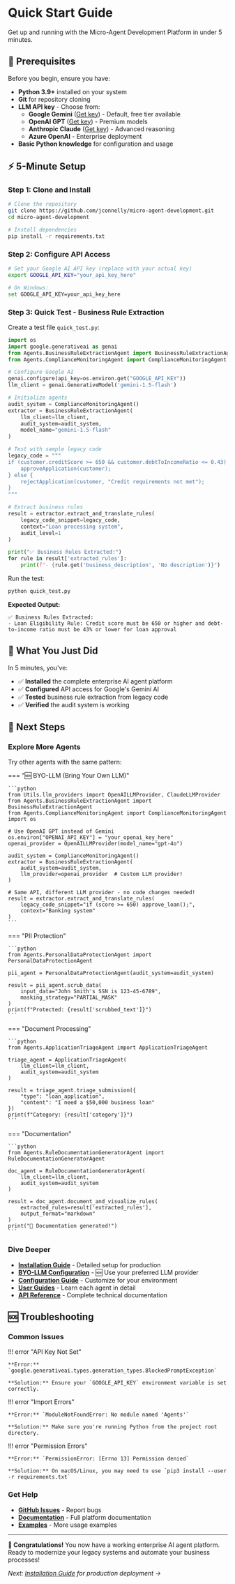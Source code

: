 # Quick Start Guide

Get up and running with the Micro-Agent Development Platform in under 5 minutes.

## 🚀 Prerequisites

Before you begin, ensure you have:

- **Python 3.9+** installed on your system
- **Git** for repository cloning
- **LLM API key** - Choose from:
  - **Google Gemini** ([Get key](https://makersuite.google.com/app/apikey)) - Default, free tier available
  - **OpenAI GPT** ([Get key](https://platform.openai.com/api-keys)) - Premium models
  - **Anthropic Claude** ([Get key](https://console.anthropic.com/)) - Advanced reasoning
  - **Azure OpenAI** - Enterprise deployment
- **Basic Python knowledge** for configuration and usage

## ⚡ 5-Minute Setup

### Step 1: Clone and Install

```bash
# Clone the repository
git clone https://github.com/jconnelly/micro-agent-development.git
cd micro-agent-development

# Install dependencies
pip install -r requirements.txt
```

### Step 2: Configure API Access

```bash
# Set your Google AI API key (replace with your actual key)
export GOOGLE_API_KEY="your_api_key_here"

# On Windows:
set GOOGLE_API_KEY=your_api_key_here
```

### Step 3: Quick Test - Business Rule Extraction

Create a test file `quick_test.py`:

```python
import os
import google.generativeai as genai
from Agents.BusinessRuleExtractionAgent import BusinessRuleExtractionAgent
from Agents.ComplianceMonitoringAgent import ComplianceMonitoringAgent

# Configure Google AI
genai.configure(api_key=os.environ.get("GOOGLE_API_KEY"))
llm_client = genai.GenerativeModel('gemini-1.5-flash')

# Initialize agents
audit_system = ComplianceMonitoringAgent()
extractor = BusinessRuleExtractionAgent(
    llm_client=llm_client,
    audit_system=audit_system,
    model_name="gemini-1.5-flash"
)

# Test with sample legacy code
legacy_code = """
if (customer.creditScore >= 650 && customer.debtToIncomeRatio <= 0.43) {
    approveApplication(customer);
} else {
    rejectApplication(customer, "Credit requirements not met");
}
"""

# Extract business rules
result = extractor.extract_and_translate_rules(
    legacy_code_snippet=legacy_code,
    context="Loan processing system",
    audit_level=1
)

print("✅ Business Rules Extracted:")
for rule in result['extracted_rules']:
    print(f"- {rule.get('business_description', 'No description')}")
```

Run the test:

```bash
python quick_test.py
```

**Expected Output:**
```
✅ Business Rules Extracted:
- Loan Eligibility Rule: Credit score must be 650 or higher and debt-to-income ratio must be 43% or lower for loan approval
```

## 🎯 What You Just Did

In 5 minutes, you've:

- ✅ **Installed** the complete enterprise AI agent platform
- ✅ **Configured** API access for Google's Gemini AI
- ✅ **Tested** business rule extraction from legacy code
- ✅ **Verified** the audit system is working

## 🚀 Next Steps

### Explore More Agents

Try other agents with the same pattern:

=== "🆕 BYO-LLM (Bring Your Own LLM)"
    
    ```python
    from Utils.llm_providers import OpenAILLMProvider, ClaudeLLMProvider
    from Agents.BusinessRuleExtractionAgent import BusinessRuleExtractionAgent
    from Agents.ComplianceMonitoringAgent import ComplianceMonitoringAgent
    import os
    
    # Use OpenAI GPT instead of Gemini
    os.environ["OPENAI_API_KEY"] = "your_openai_key_here"
    openai_provider = OpenAILLMProvider(model_name="gpt-4o")
    
    audit_system = ComplianceMonitoringAgent()
    extractor = BusinessRuleExtractionAgent(
        audit_system=audit_system,
        llm_provider=openai_provider  # Custom LLM provider!
    )
    
    # Same API, different LLM provider - no code changes needed!
    result = extractor.extract_and_translate_rules(
        legacy_code_snippet="if (score >= 650) approve_loan();",
        context="Banking system"
    )
    ```

=== "PII Protection"
    
    ```python
    from Agents.PersonalDataProtectionAgent import PersonalDataProtectionAgent
    
    pii_agent = PersonalDataProtectionAgent(audit_system=audit_system)
    
    result = pii_agent.scrub_data(
        input_data="John Smith's SSN is 123-45-6789",
        masking_strategy="PARTIAL_MASK"
    )
    print(f"Protected: {result['scrubbed_text']}")
    ```

=== "Document Processing"
    
    ```python
    from Agents.ApplicationTriageAgent import ApplicationTriageAgent
    
    triage_agent = ApplicationTriageAgent(
        llm_client=llm_client,
        audit_system=audit_system
    )
    
    result = triage_agent.triage_submission({
        "type": "loan_application",
        "content": "I need a $50,000 business loan"
    })
    print(f"Category: {result['category']}")
    ```

=== "Documentation"
    
    ```python
    from Agents.RuleDocumentationGeneratorAgent import RuleDocumentationGeneratorAgent
    
    doc_agent = RuleDocumentationGeneratorAgent(
        llm_client=llm_client,
        audit_system=audit_system
    )
    
    result = doc_agent.document_and_visualize_rules(
        extracted_rules=result['extracted_rules'],
        output_format="markdown"
    )
    print("📄 Documentation generated!")
    ```

### Dive Deeper

- **[Installation Guide](installation.md)** - Detailed setup for production
- **[BYO-LLM Configuration](../guides/byo-llm-configuration.md)** - 🆕 Use your preferred LLM provider
- **[Configuration Guide](configuration.md)** - Customize for your environment
- **[User Guides](../guides/business-rule-extraction.md)** - Learn each agent in detail
- **[API Reference](../api/agents/business-rule-extraction.md)** - Complete technical documentation

## 🆘 Troubleshooting

### Common Issues

!!! error "API Key Not Set"
    
    **Error:** `google.generativeai.types.generation_types.BlockedPromptException`
    
    **Solution:** Ensure your `GOOGLE_API_KEY` environment variable is set correctly.

!!! error "Import Errors"
    
    **Error:** `ModuleNotFoundError: No module named 'Agents'`
    
    **Solution:** Make sure you're running Python from the project root directory.

!!! error "Permission Errors"
    
    **Error:** `PermissionError: [Errno 13] Permission denied`
    
    **Solution:** On macOS/Linux, you may need to use `pip3 install --user -r requirements.txt`

### Get Help

- **[GitHub Issues](https://github.com/jconnelly/micro-agent-development/issues)** - Report bugs
- **[Documentation](../index.md)** - Full platform documentation
- **[Examples](../examples/basic-usage.md)** - More usage examples

---

**🎉 Congratulations!** You now have a working enterprise AI agent platform. Ready to modernize your legacy systems and automate your business processes!

*Next: [Installation Guide](installation.md) for production deployment →*